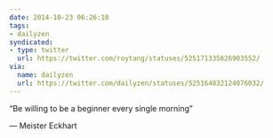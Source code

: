 ```yaml
---
date: 2014-10-23 06:26:18
tags:
- dailyzen
syndicated:
- type: twitter
  url: https://twitter.com/roytang/statuses/525171335626903552/
via:
  name: dailyzen
  url: https://twitter.com/dailyzen/statuses/525164832124076032/
---
```


“Be willing to be a beginner every single morning”

—   Meister Eckhart